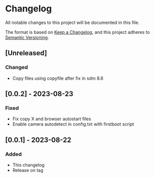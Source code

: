 # Changelog

All notable changes to this project will be documented in this file.

The format is based on [Keep a Changelog](https://keepachangelog.com/en/1.0.0/),
and this project adheres to [Semantic Versioning](https://semver.org/spec/v2.0.0.html).

## [Unreleased]

### Changed
- Copy files using copyfile after fix in sdm 8.6

## [0.0.2] - 2023-08-23
### Fixed
- Fix copy X and browser autostart files
- Enable camera autodetect in config.txt with firstboot script

## [0.0.1] - 2023-08-22
### Added
- This changelog
- Release on tag